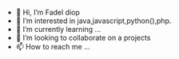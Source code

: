 - 👋 Hi, I’m Fadel diop
- 👀 I’m interested in java,javascript,python(),php.
- 🌱 I’m currently learning ...
- 💞️ I’m looking to collaborate on a projects
- 📫 How to reach me ...

<!---
fdael-art/fdael-art is a ✨ special ✨ repository because its `README.md` (this file) appears on your GitHub profile.
You can click the Preview link to take a look at your changes.
--->
